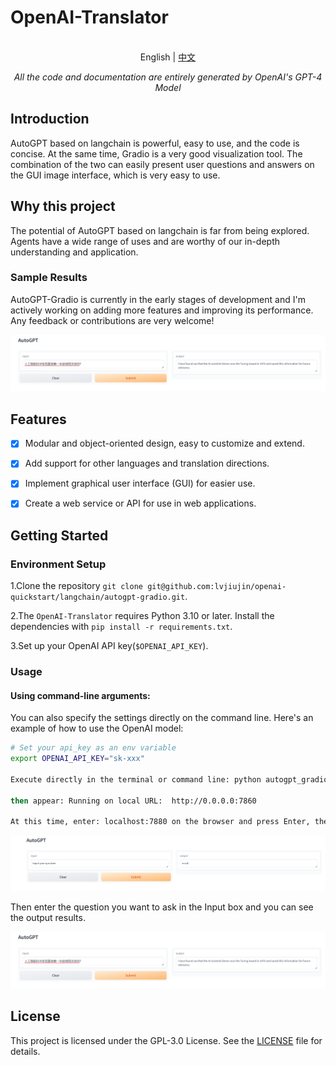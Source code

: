 # OpenAI-Translator

<p align="center">
    <br> English | <a href="README-CN.md">中文</a>
</p>
<p align="center">
    <em>All the code and documentation are entirely generated by OpenAI's GPT-4 Model</em>
</p>


## Introduction

AutoGPT based on langchain is powerful, easy to use, and the code is concise. At the same time, Gradio is a very good visualization tool. The combination of the two can easily present user questions and answers on the GUI image interface, which is very easy to use.

## Why this project

The potential of AutoGPT based on langchain is far from being explored. Agents have a wide range of uses and are worthy of our in-depth understanding and application.

### Sample Results

AutoGPT-Gradio is currently in the early stages of development and I'm actively working on adding more features and improving its performance. Any feedback or contributions are very welcome!

![autogpt_gradio_output](images/AutoGPT_gradio_output.jpg)

## Features

- [X] Modular and object-oriented design, easy to customize and extend.
- [x] Add support for other languages ​​and translation directions.
- [x] Implement graphical user interface (GUI) for easier use.
- [x] Create a web service or API for use in web applications.


## Getting Started

### Environment Setup

1.Clone the repository `git clone git@github.com:lvjiujin/openai-quickstart/langchain/autogpt-gradio.git`.

2.The `OpenAI-Translator` requires Python 3.10 or later. Install the dependencies with `pip install -r requirements.txt`.

3.Set up your OpenAI API key(`$OPENAI_API_KEY`). 

### Usage


#### Using command-line arguments:

You can also specify the settings directly on the command line. Here's an example of how to use the OpenAI model:

```bash
# Set your api_key as an env variable
export OPENAI_API_KEY="sk-xxx"

Execute directly in the terminal or command line: python autogpt_gradio.py

then appear: Running on local URL:  http://0.0.0.0:7860

At this time, enter: localhost:7880 on the browser and press Enter, the following interface will appear:

```

![autogpt_gradio_input](images/AutoGPT_gradio.jpg)

Then enter the question you want to ask in the Input box and you can see the output results.

![autogpt_gradio_result](images/AutoGPT_gradio_output.jpg)

## License

This project is licensed under the GPL-3.0 License. See the [LICENSE](LICENSE) file for details.